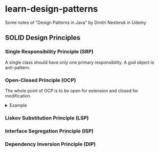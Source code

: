 # learn-design-patterns
Some notes of "Design Patterns in Java" by Dmitri Nesteruk in Udemy

## SOLID Design Principles

### Single Responsibility Principle (SRP)
A single class should have only one primary responsibility. A god object is anti-pattern.

### Open-Closed Principle (OCP)

The whole point of OCP is to be open for extension and closed for modification.

<details>
<summary>Example</summary>

```java
// Hello World
```

</details>

### Liskov Substitution Principle (LSP)
### Interface Segregation Principle (ISP)
### Dependency Inversion Principle (DIP)